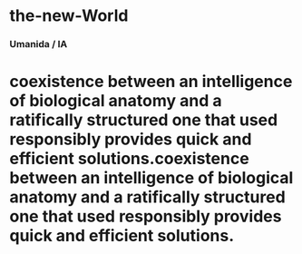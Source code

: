 # the-new-World  
### Umanida / IA

# coexistence between an intelligence of biological anatomy and a ratifically structured one that used responsibly provides quick and efficient solutions.coexistence between an intelligence of biological anatomy and a ratifically structured one that used responsibly provides quick and efficient solutions.
